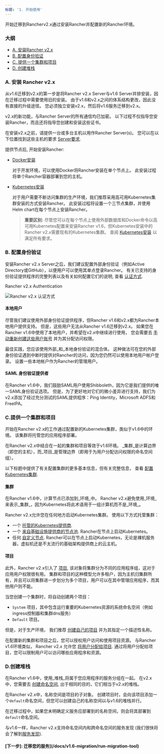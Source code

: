 ```yaml
---
标题: '1. 开始使用'
---
```


开始迁移到Rancherv2.x通过安装Rancher并配置新的Rancher环境。

### 大纲

<!-- TOC -->

- [A. 安装Rancher v2.x](#a-install-rancher-v2-x)
- [B. 配置身份验证](#b-configure-authentication)
- [C. 提供一个集群和项目](#c-provision-a-cluster-and-project)
- [D. 创建堆栈](#d-create-stacks)

<!-- /TOC -->

### A. 安装 Rancher v2.x

从v1.6迁移到v2.x的第一步是将Rancher v2.x Server与v1.6 Server并排安装，因在迁移过程中需要使用旧的安装。 由于v1.6和v2.x之间的体系结构更改，因此没有直接的升级途径。 您必须独立安装v2.x，然后将v1.6服务迁移到v2.x。

v2.x的新功能，与Rancher Server的所有通信均已加密。 以下过程不仅指导您安装Rancher，而且还将指导您创建和安装这些证书。

在安装v2.x之前，请提供一台或多台主机以用作Rancher Server(s)。 您可以在以下位置找到这些主机的要求 [Server要求](/docs/installation/requirements/).

提供节点后, 开始安装Rancher:

- [Docker安装](/docs/installation/single-node)

  对于开发环境，可以使用Docker将Rancher安装在单个节点上。 此安装过程将单个Rancher容器部署到您的主机。

- [Kubernetes安装](/docs/installation/k8s-install/)

  对于用户需要不断访问集群的生产环境，我们推荐采用高可用Kubernetes集群安装的方式安装Rancher。 此安装过程将设置一个三节点集群，并使用Helm chart在每个节点上安装Rancher。

  > **重要区别:** 尽管您可以在每个节点上使用外部数据库和Docker命令以高可用Kubernetes配置来安装Rancher v1.6，但Kubernetes安装中的Rancher v2.x需要现有的Kubernetes集群。 查阅 [Kubernetes安装](/docs/installation/k8s-install/) 以满足所有要求。

### B. 配置身份验证

安装Rancher v2.x Server之后，我们建议配置外部身份验证（例如Active Directory或GitHub），以便用户可以使用其单点登录Rancher。 有关已支持的身份验证提供程序的完整列表以及有关如何配置它们的说明, 查看 [认证方式](/docs/admin-settings/authentication).

<figcaption>Rancher v2.x Authentication</figcaption>

![Rancher v2.x 认证方式](/img/rancher/auth-providers.svg)

#### 本地用户

尽管我们建议使用外部身份验证提供程序，但Rancher v1.6和v2.x都为Rancher本地用户提供支持。 但是，这些用户无法从Rancher v1.6迁移到v2.x。 如果您在Rancher v1.6中使用了本地用户，并希望在v2.x中继续进行使用， 您会需要去 [手动重新创建这些用户账号](/docs/admin-settings/authentication/) 并为其分配访问权限。

最佳实践，您应该使用外部_和_本地身份验证的混合体。 这种做法可在您的外部身份验证遇到中断时提供对Rancher的访问，因为您仍然可以使用本地用户帐户登录。 设置一些本地帐户作为Rancher的管理用户。

#### SAML 身份验证提供者

在Rancher v1.6中，我们鼓励SAML用户使用Shibboleth，因为它是我们提供的唯一SAML身份验证选项。 但是，为了更好地对它们的微小差异进行支持，我们为v2.x添加了经过充分测试的SAML提供程序：Ping Identity，Microsoft ADFS和FreeIPA。

### C.提供一个集群和项目

开始在Rancher v2.x的工作通过配置新的Kubernetes集群，类似于v1.6中的环境。 该集群将托管您的应用程序部署。

在Rancher v2.x中结合在一起的集群和项目等效于v1.6环境。 _集群_是计算边界（即您的主机），而_项目_是管理边界（即用于为用户分配访问权限的命名空间组）。

以下标题中提供了有关配置集群的更多基本信息，但有关完整信息， 查看 [配置Kubernetes集群](/docs/cluster-provisioning/).

#### 集群

在Rancher v1.6中，计算节点已添加到_环境_中。 Rancher v2.x避免使用_环境_来表示_集群_，因为Kubernetes将此术语用于一组计算机而不是_环境_。

Rancher v2.x允许您在任何地方启动Kubernetes集群。 使用以下方式托管集群：

- 一个 [托管的Kubernetes提供商](/docs/cluster-provisioning/hosted-kubernetes-clusters/).
- 一个 [来自基础设施提供商的节点池](/docs/cluster-provisioning/rke-clusters/node-pools/). Rancher在节点上启动Kubernetes。
- 任何 [自定义节点](/docs/cluster-provisioning/rke-clusters/custom-nodes/). Rancher可以在节点上启动Kubernetes，无论是裸机服务器，虚拟机还是不太流行的基础架构提供商上的云主机。

#### 项目

此外，Rancher v2.x引入了 [项目](/docs/k8s-in-rancher/projects-and-namespaces/), 该对象将集群分为不同的应用程序组，这对于应用用户权限很有用。 集群和项目的这种模型允许多租户，因为主机归集群所有，并且可以将集群进一步划分为多个项目，用户可以在其中管理应用程序，而其他用户则不能。

当您创建一个集群时，将自动创建两个项目：

- `System` 项目，其中包含运行重要的Kubernetes资源的系统命名空间（例如ingress控制器和集群dns服务）
- `Default` 项目。

但是，对于生产环境， 我们推荐 [创建自己的项目](/docs/project-admin/namespaces/#creating-projects) 并为其指定一个描述性名称。

在配置新的集群和项目之后，您可以授权用户访问和使用项目资源。 与Rancher v1.6环境类似， Rancher v2.x 允许您 [将用户分配给项目](/docs/k8s-in-rancher/projects-and-namespaces/editing-projects/). 通过将用户分配给项目，您可以限制用户可以访问哪些应用程序和资源。

### D.创建堆栈

在Rancher v1.6中，使用_堆栈_将属于您应用程序的服务分组在一起。 在v2.x中，您需要去 [创建命名空间](/docs/k8s-in-rancher/projects-and-namespaces/#creating-namespaces), 出于相同的目的，它们相当于v2.x的堆栈。

在Rancher v2.x中，名称空间是项目的子对象。 创建项目时，会向该项目添加一个`default`命名空间，但您可以创建自己的名称空间以与v1.6的堆栈并行。

在迁移过程中，如果您未明确定义服务应部署到的名称空间，则会将其部署到`default`命名空间。

与v1.6一样，Rancher v2.x支持命名空间内和跨命名空间的服务发现 (我们很快将会了解到[服务发现](/docs/v1.6-migration/discover-services)).

#### [下一步]: 迁移您的服务](/docs/v1.6-migration/run-migration-tool)
